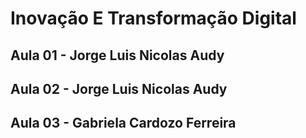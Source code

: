 # Inovação E Transformação Digital

## Aula 01 - Jorge Luis Nicolas Audy

## Aula 02 - Jorge Luis Nicolas Audy

## Aula 03 - Gabriela Cardozo Ferreira
